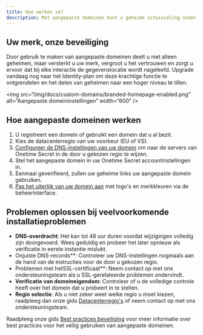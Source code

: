 ```yaml
---
title: Hoe werken ze?
description: Met aangepaste domeinen kunt u geheime uitwisseling onder uw eigen domeinnaam hosten, met DNS-configuratie in datacenters in de EU of de VS en optionele functies voor merkaanpassing.
---
```


## Uw merk, onze beveiliging

Door gebruik te maken van aangepaste domeinen deelt u niet alleen geheimen, maar versterkt u uw merk, vergroot u het vertrouwen en zorgt u ervoor dat bij elke interactie de gegevenslocatie wordt nageleefd. Upgrade vandaag nog naar het Identity-plan om deze krachtige functie te ontgrendelen en het delen van geheimen naar een hoger niveau te tillen.

<img src=“/img/docs/custom-domains/branded-homepage-enabled.png” alt=“Aangepaste domeininstellingen” width=“600” />


## Hoe aangepaste domeinen werken

1. U registreert een domein of gebruikt een domein dat u al bezit.
2. Kies de datacenterregio van uw voorkeur (EU of VS).
3. [Configureer de DNS-instellingen van uw domein](/docs/custom-domains/setup-guide) om naar de servers van Onetime Secret in de door u gekozen regio te wijzen.
4. Stel het aangepaste domein in uw Onetime Secret accountinstellingen in.
5. Eenmaal geverifieerd, zullen uw geheime links uw aangepaste domein gebruiken.
6. [Pas het uiterlijk van uw domein aan](/docs/custom-domains/brand-guide) met logo's en merkkleuren via de beheerinterface.


## Problemen oplossen bij veelvoorkomende installatieproblemen

- **DNS-overdracht**: Het kan tot 48 uur duren voordat wijzigingen volledig zijn doorgevoerd. Wees geduldig en probeer het later opnieuw als verificatie in eerste instantie mislukt.
- Onjuiste DNS-records**: Controleer uw DNS-instellingen nogmaals aan de hand van de instructies voor de door u gekozen regio.
- Problemen met hetSSL-certificaat**: Neem contact op met ons ondersteuningsteam als u SSL-gerelateerde problemen ondervindt.
- **Verificatie van domeineigendom**: Controleer of u de volledige controle heeft over het domein dat u probeert in te stellen.
- **Regio selectie**: Als u niet zeker weet welke regio u moet kiezen, raadpleeg dan onze gids [Datacenterregio's](/docs/regio's) of neem contact op met ons ondersteuningsteam.

Raadpleeg onze gids [Best practices beveiliging](/docs/security-best-practices) voor meer informatie over best practices voor het veilig gebruiken van aangepaste domeinen.
